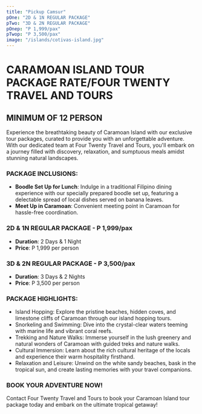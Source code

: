```yaml
---
title: "Pickup Camsur"
pOne: "2D & 1N REGULAR PACKAGE"
pTwo: "3D & 2N REGULAR PACKAGE"
pOnep: "P 1,999/pax"
pTwop: "P 3,500/pax"
image: "/islands/cotivas-island.jpg"
---
```


# CARAMOAN ISLAND TOUR PACKAGE RATE/FOUR TWENTY TRAVEL AND TOURS

## MINIMUM OF 12 PERSON

Experience the breathtaking beauty of Caramoan Island with our exclusive tour packages, curated to provide you with an unforgettable adventure. With our dedicated team at Four Twenty Travel and Tours, you'll embark on a journey filled with discovery, relaxation, and sumptuous meals amidst stunning natural landscapes.

### PACKAGE INCLUSIONS:

- **Boodle Set Up for Lunch**: Indulge in a traditional Filipino dining experience with our specially prepared boodle set up, featuring a delectable spread of local dishes served on banana leaves.
- **Meet Up in Caramoan**: Convenient meeting point in Caramoan for hassle-free coordination.

### 2D & 1N REGULAR PACKAGE - P 1,999/pax

- **Duration**: 2 Days & 1 Night
- **Price**: P 1,999 per person

### 3D & 2N REGULAR PACKAGE - P 3,500/pax

- **Duration**: 3 Days & 2 Nights
- **Price**: P 3,500 per person

### PACKAGE HIGHLIGHTS:

- Island Hopping: Explore the pristine beaches, hidden coves, and limestone cliffs of Caramoan through our island hopping tours.
- Snorkeling and Swimming: Dive into the crystal-clear waters teeming with marine life and vibrant coral reefs.
- Trekking and Nature Walks: Immerse yourself in the lush greenery and natural wonders of Caramoan with guided treks and nature walks.
- Cultural Immersion: Learn about the rich cultural heritage of the locals and experience their warm hospitality firsthand.
- Relaxation and Leisure: Unwind on the white sandy beaches, bask in the tropical sun, and create lasting memories with your travel companions.

### BOOK YOUR ADVENTURE NOW!

Contact Four Twenty Travel and Tours to book your Caramoan Island tour package today and embark on the ultimate tropical getaway!
